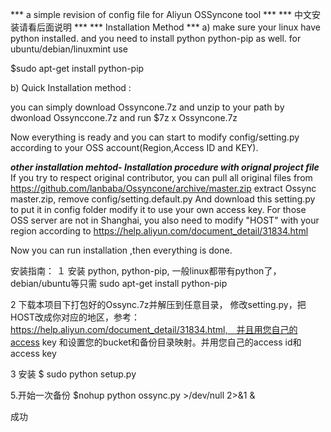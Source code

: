 
*** a simple revision of config file for Aliyun OSSyncone tool ***
***  中文安装请看后面说明   ***
*** Installation Method   ***
a) make sure your linux have python installed. and you need to install python python-pip as well.
for ubuntu/debian/linuxmint use

$sudo apt-get install python-pip

b) Quick Installation method :

you can simply download Ossyncone.7z and unzip to your path by dwonload Ossynccone.7z and run
$7z x Ossyncone.7z

Now everything is ready and you can start to modify config/setting.py according to your OSS account(Region,Access ID and KEY).

***other installation mehtod- Installation procedure with orignal project file***
If you try to respect original contributor, you can pull all original files from https://github.com/lanbaba/Ossyncone/archive/master.zip
extract Ossync master.zip, remove config/setting.default.py 
And download this setting.py to put it in config folder
modify it to use your own access key. For those OSS server are not in Shanghai, you also need to modify "HOST" with your region according to  https://help.aliyun.com/document_detail/31834.html

Now you can run installation ,then everything is done.

安装指南：
１ 安装 python, python-pip, 一般linux都带有python了，debian/ubuntu等只需
sudo apt-get install python-pip

2 下载本项目下打包好的Ossync.7z并解压到任意目录，
修改setting.py，把HOST改成你对应的地区，参考：https://help.aliyun.com/document_detail/31834.html,　并且用您自己的access key 和设置您的bucket和备份目录映射。并用您自己的access id和access key

3 安装
$ sudo python setup.py

5.开始一次备份
$nohup python ossync.py >/dev/null 2>&1 &

成功
